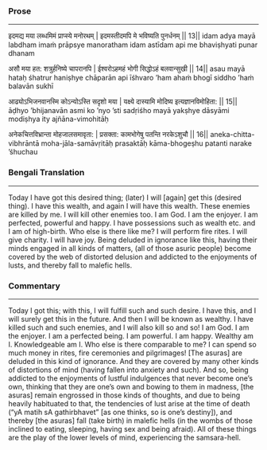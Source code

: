 ### Prose 
 --- 
इदमद्य मया लब्धमिमं प्राप्स्ये मनोरथम् |
इदमस्तीदमपि मे भविष्यति पुनर्धनम् || 13||
idam adya mayā labdham imaṁ prāpsye manoratham
idam astīdam api me bhaviṣhyati punar dhanam

असौ मया हत: शत्रुर्हनिष्ये चापरानपि |
ईश्वरोऽहमहं भोगी सिद्धोऽहं बलवान्सुखी || 14||
asau mayā hataḥ śhatrur haniṣhye chāparān api
īśhvaro ’ham ahaṁ bhogī siddho ’haṁ balavān sukhī

आढ्योऽभिजनवानस्मि कोऽन्योऽस्ति सदृशो मया |
यक्ष्ये दास्यामि मोदिष्य इत्यज्ञानविमोहिता: || 15||
āḍhyo ’bhijanavān asmi ko ’nyo ’sti sadṛiśho mayā
yakṣhye dāsyāmi modiṣhya ity ajñāna-vimohitāḥ

अनेकचित्तविभ्रान्ता मोहजालसमावृता: |
प्रसक्ता: कामभोगेषु पतन्ति नरकेऽशुचौ || 16||
aneka-chitta-vibhrāntā moha-jāla-samāvṛitāḥ
prasaktāḥ kāma-bhogeṣhu patanti narake ’śhuchau

### Bengali Translation 
 --- 
Today I have got this desired thing; (later) I will [again] get this (desired thing). I have this wealth, and again I will have this wealth. These enemies are killed by me. I will kill other enemies too. I am God. I am the enjoyer. I am perfected, powerful and happy. I have possessions such as wealth etc. and I am of high-birth. Who else is there like me? I will perform fire rites. I will give charity. I will have joy. Being deluded in ignorance like this, having their minds engaged in all kinds of matters, (all of those asuric people) become covered by the web of distorted delusion and addicted to the enjoyments of lusts, and thereby fall to malefic hells.

### Commentary 
 --- 
Today I got this; with this, I will fulfill such and such desire. I have this, and I will surely get this in the future. And then I will be known as wealthy. I have killed such and such enemies, and I will also kill so and so! I am God. I am the enjoyer. I am a perfected being. I am powerful. I am happy. Wealthy am I. Knowledgeable am I. Who else is there comparable to me? I can spend so much money in rites, fire ceremonies and pilgrimages! [The asuras] are deluded in this kind of ignorance. And they are covered by many other kinds of distortions of mind (having fallen into anxiety and such). And so, being addicted to the enjoyments of lustful indulgences that never become one’s own, thinking that they are one’s own and bowing to them in madness, [the asuras] remain engrossed in those kinds of thoughts, and due to being heavily habituated to that, the tendencies of lust arise at the time of death (“yA matih sA gathirbhavet” [as one thinks, so is one’s destiny]), and thereby [the asuras] fall (take birth) in malefic hells (in the wombs of those inclined to eating, sleeping, having sex and being afraid). All of these things are the play of the lower levels of mind, experiencing the samsara-hell.